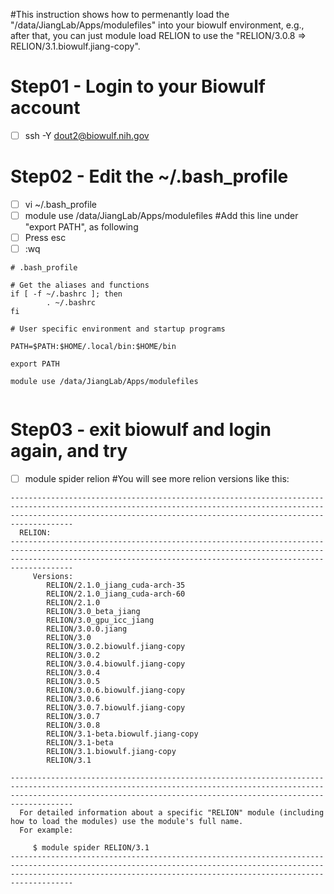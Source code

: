 #This instruction shows how to permenantly load the "/data/JiangLab/Apps/modulefiles" into your biowulf environment, e.g., after that, you can just module load RELION to use the "RELION/3.0.8 => RELION/3.1.biowulf.jiang-copy".

# Step01 - Login to your Biowulf account

- [ ] ssh -Y dout2@biowulf.nih.gov

# Step02 - Edit the ~/.bash_profile

- [ ] vi ~/.bash_profile
- [ ] module use /data/JiangLab/Apps/modulefiles #Add this line under "export PATH", as following
- [ ] Press esc
- [ ] :wq

````
# .bash_profile

# Get the aliases and functions
if [ -f ~/.bashrc ]; then
        . ~/.bashrc
fi

# User specific environment and startup programs

PATH=$PATH:$HOME/.local/bin:$HOME/bin

export PATH

module use /data/JiangLab/Apps/modulefiles


````

# Step03 - exit biowulf and login again, and try

- [ ] module spider relion 
#You will see more relion versions like this: 

``````````````
--------------------------------------------------------------------------------------------------------------------------------------------------------------------------------------------------------------------------------
  RELION:
--------------------------------------------------------------------------------------------------------------------------------------------------------------------------------------------------------------------------------
     Versions:
        RELION/2.1.0_jiang_cuda-arch-35
        RELION/2.1.0_jiang_cuda-arch-60
        RELION/2.1.0
        RELION/3.0_beta_jiang
        RELION/3.0_gpu_icc_jiang
        RELION/3.0.0.jiang
        RELION/3.0
        RELION/3.0.2.biowulf.jiang-copy
        RELION/3.0.2
        RELION/3.0.4.biowulf.jiang-copy
        RELION/3.0.4
        RELION/3.0.5
        RELION/3.0.6.biowulf.jiang-copy
        RELION/3.0.6
        RELION/3.0.7.biowulf.jiang-copy
        RELION/3.0.7
        RELION/3.0.8
        RELION/3.1-beta.biowulf.jiang-copy
        RELION/3.1-beta
        RELION/3.1.biowulf.jiang-copy
        RELION/3.1

--------------------------------------------------------------------------------------------------------------------------------------------------------------------------------------------------------------------------------
  For detailed information about a specific "RELION" module (including how to load the modules) use the module's full name.
  For example:

     $ module spider RELION/3.1
--------------------------------------------------------------------------------------------------------------------------------------------------------------------------------------------------------------------------------

```````````````````````````



